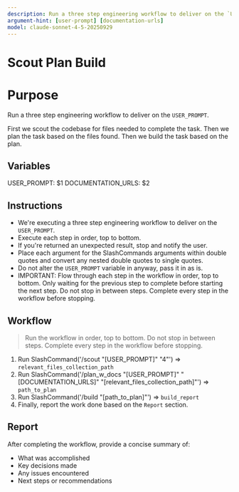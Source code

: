 ```yaml
---
description: Run a three step engineering workflow to deliver on the `USER_PROMPT`
argument-hint: [user-prompt] [documentation-urls]
model: claude-sonnet-4-5-20250929
---
```


# Scout Plan Build

# Purpose

Run a three step engineering workflow to deliver on the `USER_PROMPT`.

First we scout the codebase for files needed to complete the task.
Then we plan the task based on the files found.
Then we build the task based on the plan.

## Variables

USER_PROMPT: $1
DOCUMENTATION_URLS: $2

## Instructions

- We're executing a three step engineering workflow to deliver on the `USER_PROMPT`.
- Execute each step in order, top to bottom.
- If you're returned an unexpected result, stop and notify the user.
- Place each argument for the SlashCommands arguments within double quotes and convert any nested double quotes to single quotes.
- Do not alter the `USER_PROMPT` variable in anyway, pass it in as is.
- IMPORTANT: Flow through each step in the workflow in order, top to bottom. Only waiting for the previous step to complete before starting the next step. Do not stop in between steps. Complete every step in the workflow before stopping.

## Workflow

> Run the workflow in order, top to bottom. Do not stop in between steps. Complete every step in the workflow before stopping.

1. Run SlashCommand('/scout "[USER_PROMPT]" "4"') => `relevant_files_collection_path`
2. Run SlashCommand('/plan_w_docs "[USER_PROMPT]" "[DOCUMENTATION_URLS]" "[relevant_files_collection_path]"') => `path_to_plan`
3. Run SlashCommand('/build "[path_to_plan]"') => `build_report`
4. Finally, report the work done based on the `Report` section.

## Report

After completing the workflow, provide a concise summary of:

- What was accomplished
- Key decisions made
- Any issues encountered
- Next steps or recommendations
